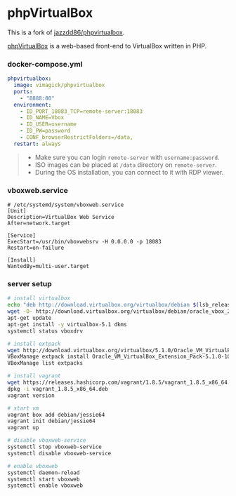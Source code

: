 phpVirtualBox
=============

This is a fork of [jazzdd86/phpvirtualbox](https://hub.docker.com/r/jazzdd/phpvirtualbox/).

[phpVirtualBox][1] is a web-based front-end to VirtualBox written in PHP.

### docker-compose.yml

```yaml
phpvirtualbox:
  image: vimagick/phpvirtualbox
  ports:
    - "8888:80"
  environment:
    - ID_PORT_18083_TCP=remote-server:18083
    - ID_NAME=Vbox
    - ID_USER=username
    - ID_PW=password
    - CONF_browserRestrictFolders=/data,
  restart: always
```

> - Make sure you can login `remote-server` with `username:password`.
> - ISO images can be placed at `/data` directory on `remote-server`.
> - During the OS installation, you can connect to it with RDP viewer.

### vboxweb.service

```
# /etc/systemd/system/vboxweb.service
[Unit]
Description=VirtualBox Web Service
After=network.target

[Service]
ExecStart=/usr/bin/vboxwebsrv -H 0.0.0.0 -p 18083
Restart=on-failure

[Install]
WantedBy=multi-user.target
```

### server setup

```bash
# install virtualbox
echo "deb http://download.virtualbox.org/virtualbox/debian $(lsb_release -cs) contrib" > /etc/apt/sources.list.d/virtualbox.list
wget -O- http://download.virtualbox.org/virtualbox/debian/oracle_vbox_2016.asc | apt-key add -
apt-get update
apt-get install -y virtualbox-5.1 dkms
systemctl status vboxdrv

# install extpack
wget http://download.virtualbox.org/virtualbox/5.1.0/Oracle_VM_VirtualBox_Extension_Pack-5.1.0-108711.vbox-extpack
VBoxManage extpack install Oracle_VM_VirtualBox_Extension_Pack-5.1.0-108711.vbox-extpack
VBoxManage list extpacks

# install vagrant
wget https://releases.hashicorp.com/vagrant/1.8.5/vagrant_1.8.5_x86_64.deb
dpkg -i vagrant_1.8.5_x86_64.deb
vagrant version

# start vm
vagrant box add debian/jessie64
vagrant init debian/jessie64
vagrant up

# disable vboxweb-service
systemctl stop vboxweb-service
systemctl disable vboxweb-service

# enable vboxweb
systemctl daemon-reload
systemctl start vboxweb
systemctl enable vboxweb
```

[1]: http://sourceforge.net/projects/phpvirtualbox/
